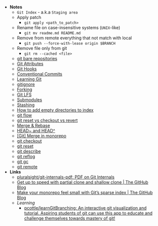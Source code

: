 - **Notes**
	- `Git Index` - a.k.a `Staging area`
	- Apply patch
		 - `git apply <path_to_patch>`
	- Rename file on case-insensitive systems (`UNIX`-like)
		- `git mv readme.md README.md`
	- Remove from remote everything that not match with local    
		- `git push --force-with-lease origin $BRANCH`
	- Remove file only from git
		 - `git rm --cached <file>`
	- [git bare repositories](git%20bare%20repositories.md)
	- [Git Attributes](Git%20Attributes.md)
	- [Git Hooks](Git%20Hooks.md)
	- [Conventional Commits](Git/Conventional%20Commits.md)
	- [Learning Git](Git/Learning%20Git.md)
	- [gitignore](Git/gitignore.md)
	- [Forking](Git/Forking.md)
	- [Git LFS](Git/Git%20LFS.md)
	- [Submodules](Git/Submodules.md)
	- [Stashing](Git/Stashing.md)
	- [How to add empty directories to index](Git/How%20to%20add%20empty%20directories%20to%20index.md)
	- [git flow](Git/git%20flow.md)
	- [git reset vs checkout vs revert](Git/git%20reset%20vs%20checkout%20vs%20revert/git%20reset%20vs%20checkout%20vs%20revert.md)
	- [Merge & Rebase](Git/Merge%20&%20Rebase.md)
	- [HEAD~ and HEAD^](Git/HEAD~%20and%20HEAD^.md)
	- [[Git] Merge in monorepo]([Git]%20Merge%20in%20monorepo.md)
	- [git checkout](Git/git%20checkout.md)
	- [git reset](Git/git%20reset.md)
	- [git describe](Git/git%20describe.md)
	- [git reflog](Git/git%20reflog.md)
	- [git gc](Git/git%20gc.md)
	- [git remote](Git/git%20remote.md)
- **Links**
	- [pluralsight/git-internals-pdf: PDF on Git Internals](https://github.com/pluralsight/git-internals-pdf)
	- [Get up to speed with partial clone and shallow clone | The GitHub Blog](https://github.blog/2020-12-21-get-up-to-speed-with-partial-clone-and-shallow-clone/)
	- [Make your monorepo feel small with Git’s sparse index | The GitHub Blog](https://github.blog/2021-11-10-make-your-monorepo-feel-small-with-gits-sparse-index/)
	- *Learning*
		- [pcottle/learnGitBranching: An interactive git visualization and tutorial. Aspiring students of git can use this app to educate and challenge themselves towards mastery of git!](https://github.com/pcottle/learnGitBranching)